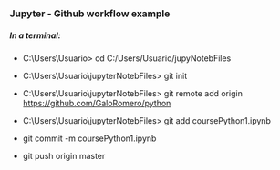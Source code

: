 ### Jupyter - Github workflow example

##### In a terminal:

* C:\Users\Usuario> cd C:/Users/Usuario/jupyNotebFiles

* C:\Users\Usuario\jupyterNotebFiles> git init

* C:\Users\Usuario\jupyterNotebFiles> git remote add origin https://github.com/GaloRomero/python

* C:\Users\Usuario\jupyterNotebFiles> git add coursePython1.ipynb

* git commit -m coursePython1.ipynb

* git push origin master
